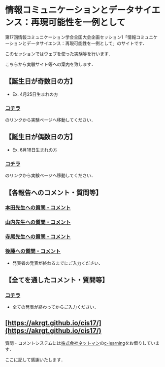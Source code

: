 # 情報コミュニケーションとデータサイエンス：再現可能性を一例として
第17回情報コミュニケーション学会全国大会企画セッション1「情報コミュニケーションとデータサイエンス：再現可能性を一例として」のサイトです．



このセッションではウェブを使った実験等を行います．

こちらから実験サイト等への案内を致します．



## 【誕生日が奇数日の方】

* Ex. 4月25日生まれの方

### [コチラ](URL)

のリンクから実験ページへ移動してください．



## 【誕生日が偶数日の方】

* Ex. 6月18日生まれの方

### [コチラ](URL)

のリンクから実験ページへ移動してください．



## 【各報告へのコメント・質問等】

### [本田先生への質問・コメント](https://odari.c-learning.jp/g/direct/quest/5zRKvcrVNBaeGHu6v42BWzp9sCezJuQ8XPrBL7TwPfw%3D)

### [山内先生への質問・コメント](https://odari.c-learning.jp/g/direct/quest/108K6Acw73N5SOT8N0YDN7rHG3L79Li2H-UZ6CdDVkY%3D)

### [寺尾先生への質問・コメント](https://odari.c-learning.jp/g/direct/quest/dY2Z_Z8FSemTOO--3idsYAUcDI9lSRve9K9yLxyTvNg%3D)

### [後藤への質問・コメント](https://odari.c-learning.jp/g/direct/quest/IbOC8VKInlHBDnM57TwIpTf9IV_cq9AbNCigLYHBj20%3D)

* 発表者の発表が終わるまでにご入力ください．



## 【全てを通したコメント・質問等】

### [コチラ](https://odari.c-learning.jp/g/direct/quest/trGp4Y7IOzTXua09IRRzB6-EFSZlaQ-O5Xi4VwruUKc%3D)

* 全ての発表が終わってからご入力ください．





## [https://akrgt.github.io/cis17/](https://akrgt.github.io/cis17/)



質問・コメントシステムには[株式会社ネットマン](https://netman.co.jp/)の[c-learning](https://c-learning.jp/)をお借りしています．

ここに記して感謝いたします．

